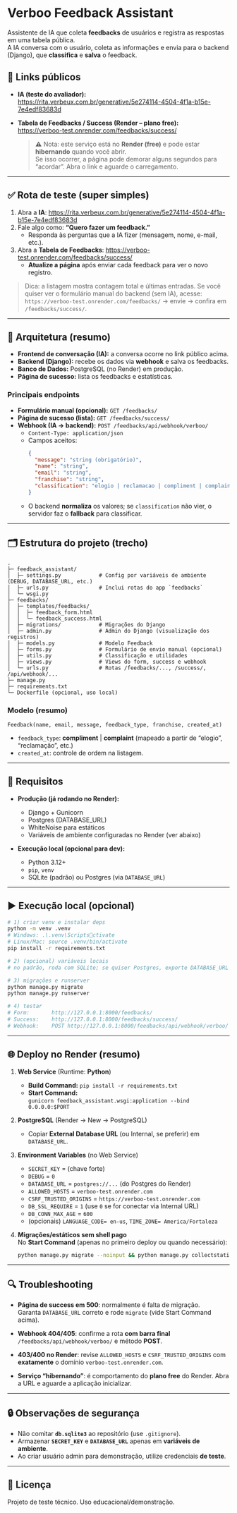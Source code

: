 # Verboo Feedback Assistant

Assistente de IA que coleta **feedbacks** de usuários e registra as respostas em uma tabela pública.  
A IA conversa com o usuário, coleta as informações e envia para o backend (Django), que **classifica** e **salva** o feedback.

## 🔗 Links públicos

- **IA (teste do avaliador):**  
  https://rita.verbeux.com.br/generative/5e274114-4504-4f1a-b15e-7e4edf83683d

- **Tabela de Feedbacks / Success (Render – plano free):**  
  https://verboo-test.onrender.com/feedbacks/success/  
  > ⚠️ Nota: este serviço está no **Render (free)** e pode estar **hibernando** quando você abrir.  
  > Se isso ocorrer, a página pode demorar alguns segundos para “acordar”. Abra o link e aguarde o carregamento.

---

## ✅ Rota de teste (super simples)

1. Abra a **IA**: https://rita.verbeux.com.br/generative/5e274114-4504-4f1a-b15e-7e4edf83683d  
2. Fale algo como: **“Quero fazer um feedback.”**  
   - Responda às perguntas que a IA fizer (mensagem, nome, e-mail, etc.).  
3. Abra a **Tabela de Feedbacks**: https://verboo-test.onrender.com/feedbacks/success/  
   - **Atualize a página** após enviar cada feedback para ver o novo registro.

> Dica: a listagem mostra contagem total e últimas entradas. Se você quiser ver o formulário manual do backend (sem IA), acesse:  
> `https://verboo-test.onrender.com/feedbacks/` → envie → confira em `/feedbacks/success/`.

---

## 🧱 Arquitetura (resumo)

- **Frontend de conversação (IA):** a conversa ocorre no link público acima.  
- **Backend (Django):** recebe os dados via **webhook** e salva os feedbacks.
- **Banco de Dados:** PostgreSQL (no Render) em produção.  
- **Página de sucesso:** lista os feedbacks e estatísticas.

### Principais endpoints

- **Formulário manual (opcional):** `GET /feedbacks/`  
- **Página de sucesso (lista):** `GET /feedbacks/success/`  
- **Webhook (IA → backend):** `POST /feedbacks/api/webhook/verboo/`  
  - `Content-Type: application/json`  
  - Campos aceitos:  
    ```json
    {
      "message": "string (obrigatório)",
      "name": "string",
      "email": "string",
      "franchise": "string",
      "classification": "elogio | reclamacao | compliment | complaint"
    }
    ```
  - O backend **normaliza** os valores; se `classification` não vier, o servidor faz o **fallback** para classificar.

---

## 🗂️ Estrutura do projeto (trecho)

```
.
├─ feedback_assistant/
│  ├─ settings.py            # Config por variáveis de ambiente (DEBUG, DATABASE_URL, etc.)
│  ├─ urls.py                # Inclui rotas do app `feedbacks`
│  └─ wsgi.py
├─ feedbacks/
│  ├─ templates/feedbacks/
│  │  ├─ feedback_form.html
│  │  └─ feedback_success.html
│  ├─ migrations/            # Migrações do Django
│  ├─ admin.py               # Admin do Django (visualização dos registros)
│  ├─ models.py              # Modelo Feedback
│  ├─ forms.py               # Formulário de envio manual (opcional)
│  ├─ utils.py               # Classificação e utilidades
│  ├─ views.py               # Views do form, success e webhook
│  └─ urls.py                # Rotas /feedbacks/..., /success/, /api/webhook/...
├─ manage.py
├─ requirements.txt
└─ Dockerfile (opcional, uso local)
```

### Modelo (resumo)
`Feedback(name, email, message, feedback_type, franchise, created_at)`  
- `feedback_type`: **compliment** | **complaint** (mapeado a partir de “elogio”, “reclamação”, etc.)  
- `created_at`: controle de ordem na listagem.

---

## 🧰 Requisitos

- **Produção (já rodando no Render):**
  - Django + Gunicorn
  - Postgres (DATABASE_URL)
  - WhiteNoise para estáticos
  - Variáveis de ambiente configuradas no Render (ver abaixo)

- **Execução local (opcional para dev):**
  - Python 3.12+
  - `pip`, `venv`
  - SQLite (padrão) ou Postgres (via `DATABASE_URL`)

---

## ▶️ Execução local (opcional)

```bash
# 1) criar venv e instalar deps
python -m venv .venv
# Windows: .\.venv\Scriptsctivate
# Linux/Mac: source .venv/bin/activate
pip install -r requirements.txt

# 2) (opcional) variáveis locais
# no padrão, roda com SQLite; se quiser Postgres, exporte DATABASE_URL

# 3) migrações e runserver
python manage.py migrate
python manage.py runserver

# 4) testar
# Form:       http://127.0.0.1:8000/feedbacks/
# Success:    http://127.0.0.1:8000/feedbacks/success/
# Webhook:    POST http://127.0.0.1:8000/feedbacks/api/webhook/verboo/
```

---

## 🌐 Deploy no Render (resumo)

1. **Web Service** (Runtime: **Python**)
   - **Build Command:** `pip install -r requirements.txt`
   - **Start Command:**  
     `gunicorn feedback_assistant.wsgi:application --bind 0.0.0.0:$PORT`

2. **PostgreSQL** (Render → New → PostgreSQL)  
   - Copiar **External Database URL** (ou Internal, se preferir) em `DATABASE_URL`.

3. **Environment Variables** (no Web Service)
   - `SECRET_KEY` = (chave forte)
   - `DEBUG` = `0`
   - `DATABASE_URL` = `postgres://...` (do Postgres do Render)
   - `ALLOWED_HOSTS` = `verboo-test.onrender.com`
   - `CSRF_TRUSTED_ORIGINS` = `https://verboo-test.onrender.com`
   - `DB_SSL_REQUIRE` = `1`  (use `0` se for conectar via Internal URL)
   - `DB_CONN_MAX_AGE` = `600`
   - (opcionais) `LANGUAGE_CODE= en-us`, `TIME_ZONE= America/Fortaleza`

4. **Migrações/estáticos sem shell pago**  
   No **Start Command** (apenas no primeiro deploy ou quando necessário):
   ```bash
   python manage.py migrate --noinput && python manage.py collectstatic --noinput && gunicorn feedback_assistant.wsgi:application --bind 0.0.0.0:$PORT
   ```

---

## 🔍 Troubleshooting

- **Página de success em 500**: normalmente é falta de migração.  
  Garanta `DATABASE_URL` correto e rode `migrate` (vide Start Command acima).

- **Webhook 404/405**: confirme a rota **com barra final**  
  `/feedbacks/api/webhook/verboo/` e método **POST**.

- **403/400 no Render**: revise `ALLOWED_HOSTS` e `CSRF_TRUSTED_ORIGINS` com **exatamente** o domínio `verboo-test.onrender.com`.

- **Serviço “hibernando”**: é comportamento do **plano free** do Render. Abra a URL e aguarde a aplicação inicializar.

---

## 🔒 Observações de segurança
- Não comitar **`db.sqlite3`** ao repositório (use `.gitignore`).  
- Armazenar **`SECRET_KEY`** e **`DATABASE_URL`** apenas em **variáveis de ambiente**.  
- Ao criar usuário admin para demonstração, utilize credenciais **de teste**.

---

## 📝 Licença
Projeto de teste técnico. Uso educacional/demonstração.
